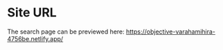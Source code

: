 # Site URL

The search page can be previewed here: https://objective-varahamihira-4756be.netlify.app/
